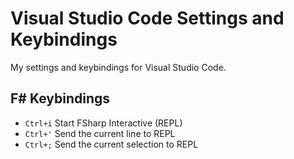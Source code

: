 # Visual Studio Code Settings and Keybindings

My settings and keybindings for Visual Studio Code.

## F# Keybindings ##

* `Ctrl+i` Start FSharp Interactive (REPL) 
* `Ctrl+'` Send the current line to REPL
* `Ctrl+;` Send the current selection to REPL
